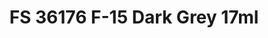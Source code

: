---
layout: product
title: "FS 36176 F-15 Dark Grey 17ml"
price: "320" 
desc: "Akrilna boja 17mL"
img_path: "/assets/img/AK2143.webp"
brand: "AK "
available: false
special_offer: false
new: false
soon: false
cat: "020000"
subcat: "020200"
subsubcat: "020203"
sifra: "AK2143"
popular: false
spec: false
---